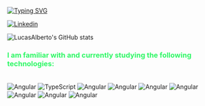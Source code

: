 [![Typing SVG](https://readme-typing-svg.demolab.com?font=Fira+Code&weight=500&pause=1000&color=2EF765&random=false&width=435&lines=Hi!+I'm+Lucas+Alberto+%F0%9F%A4%99;Web+Developer;From+Santos-Sp)](https://git.io/typing-svg)

[![Linkedin](https://img.shields.io/badge/LinkedIn-0077B5?style=for-the-badge&logo=linkedin&logoColor=white)](https://www.linkedin.com/in/lucasalberto0/)

![LucasAlberto's GitHub stats](https://github-readme-stats.vercel.app/api?username=LucasAlberto0&show_icons=true&theme=dark)

 <h3 style="color: #2EF765FF">I am familiar with and currently studying the following technologies:</h3>
 

<div style="display: inline_block"><br/>
    <img align="center" alt="Angular" src="https://img.shields.io/badge/Angular-DD0031?style=for-the-badge&logo=angular&logoColor=white" />
     <img align="center" alt="TypeScript" src="https://img.shields.io/badge/TypeScript-007ACC?style=for-the-badge&logo=typescript&logoColor=white" />
      <img align="center" alt="Angular" src="https://img.shields.io/badge/HTML5-E34F26?style=for-the-badge&logo=html5&logoColor=white" />
       <img align="center" alt="Angular" src="https://img.shields.io/badge/CSS3-1572B6?style=for-the-badge&logo=css3&logoColor=white" />
        <img align="center" alt="Angular" src="https://img.shields.io/badge/JavaScript-F7DF1E?style=for-the-badge&logo=javascript&logoColor=black" />
        <img align="center" alt="Angular" src="https://img.shields.io/badge/Sass-CC6699?style=for-the-badge&logo=sass&logoColor=white" />
        <img align="center" alt="Angular" src="https://img.shields.io/badge/Tailwind_CSS-38B2AC?style=for-the-badge&logo=tailwind-css&logoColor=white" />
        <img align="center" alt="Angular" src="https://img.shields.io/badge/GIT-E44C30?style=for-the-badge&logo=git&logoColor=white" />
        <img align="center" alt="Angular" src="https://img.shields.io/badge/GitHub-100000?style=for-the-badge&logo=github&logoColor=white" />
</div>

